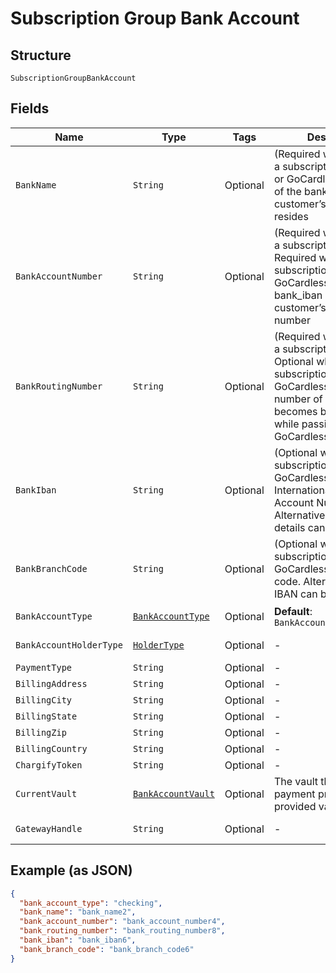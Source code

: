 
# Subscription Group Bank Account

## Structure

`SubscriptionGroupBankAccount`

## Fields

| Name | Type | Tags | Description | Getter | Setter |
|  --- | --- | --- | --- | --- | --- |
| `BankName` | `String` | Optional | (Required when creating a subscription with ACH or GoCardless) The name of the bank where the customer’s account resides | String getBankName() | setBankName(String bankName) |
| `BankAccountNumber` | `String` | Optional | (Required when creating a subscription with ACH. Required when creating a subscription with GoCardless and bank_iban is blank) The customerʼs bank account number | String getBankAccountNumber() | setBankAccountNumber(String bankAccountNumber) |
| `BankRoutingNumber` | `String` | Optional | (Required when creating a subscription with ACH. Optional when creating a subscription with GoCardless). The routing number of the bank. It becomes bank_code while passing via GoCardless API | String getBankRoutingNumber() | setBankRoutingNumber(String bankRoutingNumber) |
| `BankIban` | `String` | Optional | (Optional when creating a subscription with GoCardless). International Bank Account Number. Alternatively, local bank details can be provided | String getBankIban() | setBankIban(String bankIban) |
| `BankBranchCode` | `String` | Optional | (Optional when creating a subscription with GoCardless) Branch code. Alternatively, an IBAN can be provided | String getBankBranchCode() | setBankBranchCode(String bankBranchCode) |
| `BankAccountType` | [`BankAccountType`](../../doc/models/bank-account-type.md) | Optional | **Default**: `BankAccountType.CHECKING` | BankAccountType getBankAccountType() | setBankAccountType(BankAccountType bankAccountType) |
| `BankAccountHolderType` | [`HolderType`](../../doc/models/holder-type.md) | Optional | - | HolderType getBankAccountHolderType() | setBankAccountHolderType(HolderType bankAccountHolderType) |
| `PaymentType` | `String` | Optional | - | String getPaymentType() | setPaymentType(String paymentType) |
| `BillingAddress` | `String` | Optional | - | String getBillingAddress() | setBillingAddress(String billingAddress) |
| `BillingCity` | `String` | Optional | - | String getBillingCity() | setBillingCity(String billingCity) |
| `BillingState` | `String` | Optional | - | String getBillingState() | setBillingState(String billingState) |
| `BillingZip` | `String` | Optional | - | String getBillingZip() | setBillingZip(String billingZip) |
| `BillingCountry` | `String` | Optional | - | String getBillingCountry() | setBillingCountry(String billingCountry) |
| `ChargifyToken` | `String` | Optional | - | String getChargifyToken() | setChargifyToken(String chargifyToken) |
| `CurrentVault` | [`BankAccountVault`](../../doc/models/bank-account-vault.md) | Optional | The vault that stores the payment profile with the provided vault_token. | BankAccountVault getCurrentVault() | setCurrentVault(BankAccountVault currentVault) |
| `GatewayHandle` | `String` | Optional | - | String getGatewayHandle() | setGatewayHandle(String gatewayHandle) |

## Example (as JSON)

```json
{
  "bank_account_type": "checking",
  "bank_name": "bank_name2",
  "bank_account_number": "bank_account_number4",
  "bank_routing_number": "bank_routing_number8",
  "bank_iban": "bank_iban6",
  "bank_branch_code": "bank_branch_code6"
}
```

